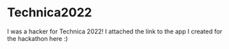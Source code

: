 # Technica2022
I was a hacker for Technica 2022! I attached the link to the app I created for the hackathon here :) 
